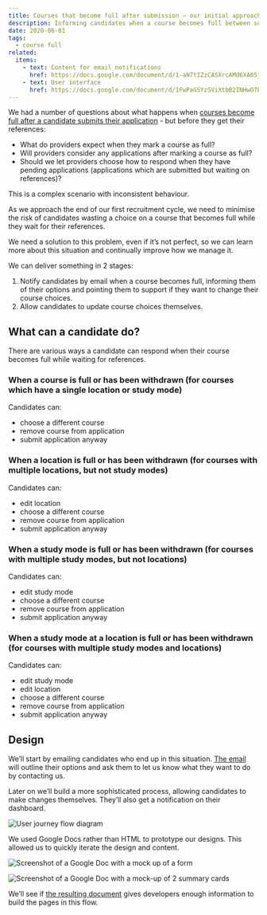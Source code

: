 ```yaml
---
title: Courses that become full after submission – our initial approach
description: Informing candidates when a course becomes full between submission and the provider receiving it, and letting them decide what to do.
date: 2020-06-01
tags:
  - course full
related:
  items:
    - text: Content for email notifications
      href: https://docs.google.com/document/d/1-aN7tIZzCASXrcAMd6XA05jrrslDTP0QCCp9Y6Zer_g/
    - text: User interface
      href: https://docs.google.com/document/d/1FwPaGSYzSViXtbB2INHwO7bdxr0fFFUpVs4z978tW9Q/
---
```


We had a number of questions about what happens when [courses become full after a candidate submits their application](/apply-for-teacher-training/course-full-after-submitting/) - but before they get their references:

* What do providers expect when they mark a course as full?
* Will providers consider any applications after marking a course as full?
* Should we let providers choose how to respond when they have pending applications (applications which are submitted but waiting on references)?

This is a complex scenario with inconsistent behaviour.

As we approach the end of our first recruitment cycle, we need to minimise the risk of candidates wasting a choice on a course that becomes full while they wait for their references.

We need a solution to this problem, even if it’s not perfect, so we can learn more about this situation and continually improve how we manage it.

We can deliver something in 2 stages:

1. Notify candidates by email when a course becomes full, informing them of their options and pointing them to support if they want to change their course choices.
2. Allow candidates to update course choices themselves.

## What can a candidate do?

There are various ways a candidate can respond when their course becomes full while waiting for references.

### When a course is full or has been withdrawn (for courses which have a single location or study mode)

Candidates can:

* choose a different course
* remove course from application
* submit application anyway

### When a location is full or has been withdrawn (for courses with multiple locations, but not study modes)

Candidates can:

* edit location
* choose a different course
* remove course from application
* submit application anyway

### When a study mode is full or has been withdrawn (for courses with multiple study modes, but not locations)

Candidates can:

* edit study mode
* choose a different course
* remove course from application
* submit application anyway

### When a study mode at a location is full or has been withdrawn (for courses with multiple study modes and locations)

Candidates can:

* edit study mode
* edit location
* choose a different course
* remove course from application
* submit application anyway

## Design

We’ll start by emailing candidates who end up in this situation. [The email](https://docs.google.com/document/d/1-aN7tIZzCASXrcAMd6XA05jrrslDTP0QCCp9Y6Zer_g/edit) will outline their options and ask them to let us know what they want to do by contacting us.

Later on we’ll build a more sophisticated process, allowing candidates to make changes themselves. They’ll also get a notification on their dashboard.

![User journey flow diagram](flow.svg)

We used Google Docs rather than HTML to prototype our designs. This allowed us to quickly iterate the design and content.

![Screenshot of a Google Doc with a mock up of a form](update-course-choice.png "Using a placeholder syntax to indicate which content can vary")

![Screenshot of a Google Doc with a mock-up of 2 summary cards](your-updated-course-choice.png "Using tables to imitate buttons and summary cards")

We’ll see if [the resulting document](https://docs.google.com/document/d/1FwPaGSYzSViXtbB2INHwO7bdxr0fFFUpVs4z978tW9Q/) gives developers enough information to build the pages in this flow.

